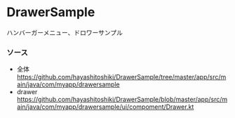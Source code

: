 # DrawerSample
ハンバーガーメニュー、ドロワーサンプル


### ソース
* 全体  
 https://github.com/hayashitoshiki/DrawerSample/tree/master/app/src/main/java/com/myapp/drawersample
* drawer  
 https://github.com/hayashitoshiki/DrawerSample/blob/master/app/src/main/java/com/myapp/drawersample/ui/compoment/Drawer.kt

